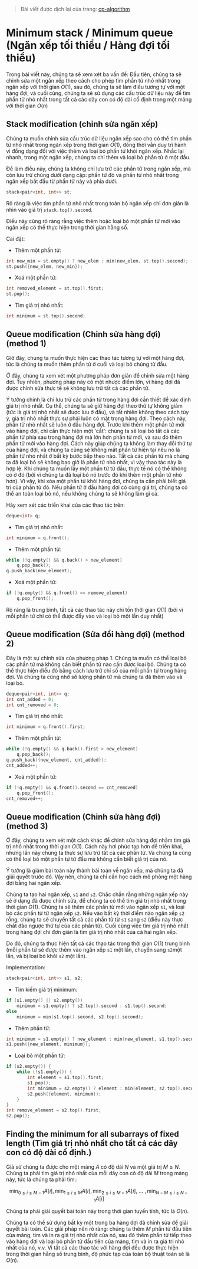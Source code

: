 > Bài viết được dịch lại của trang: [cp-algorithm](https://cp-algorithms.com/data_structures/stack_queue_modification.html)

# Minimum stack / Minimum queue (Ngăn xếp tối thiểu / Hàng đợi tối thiểu)

Trong bài viết này, chúng ta sẽ xem xét ba vấn đề:
Đầu tiên, chúng ta sẽ chỉnh sửa một ngăn xếp theo cách cho phép tìm phần tử nhỏ nhất trong ngăn xếp với thời gian $O(1)$, sau đó, chúng ta sẽ làm điều tương tự với một hàng đợi, và cuối cùng, chúng ta sẽ sử dụng các cấu trúc dữ liệu này để tìm phần tử nhỏ nhất trong tất cả các dãy con có độ dài cố định trong một mảng với thời gian $O(n)$

## Stack modification (chỉnh sửa ngăn xếp)

Chúng ta muốn chỉnh sửa cấu trúc dữ liệu ngăn xếp sao cho có thể tìm phần tử nhỏ nhất trong ngăn xếp trong thời gian $O(1)$, đồng thời vẫn duy trì hành vi đồng dạng đối với việc thêm và loại bỏ phần tử khỏi ngăn xếp.
Nhắc lại nhanh, trong một ngăn xếp, chúng ta chỉ thêm và loại bỏ phần tử ở một đầu.

Để làm điều này, chúng ta không chỉ lưu trữ các phần tử trong ngăn xếp, mà còn lưu trữ chúng dưới dạng cặp: phần tử đó và phần tử nhỏ nhất trong ngăn xếp bắt đầu từ phần tử này và phía dưới.

```cpp
stack<pair<int, int>> st;
```

Rõ ràng là việc tìm phần tử nhỏ nhất trong toàn bộ ngăn xếp chỉ đơn giản là nhìn vào giá trị `stack.top().second`.

Điều này cũng rõ ràng rằng việc thêm hoặc loại bỏ một phần tử mới vào ngăn xếp có thể thực hiện trong thời gian hằng số.

Cài đặt:

* Thêm một phần tử:
```cpp
int new_min = st.empty() ? new_elem : min(new_elem, st.top().second);
st.push({new_elem, new_min});
```

* Xoá một phần tử:
```cpp
int removed_element = st.top().first;
st.pop();
```

* Tìm giá trị nhỏ nhất:
```cpp
int minimum = st.top().second;
```

## Queue modification (Chỉnh sửa hàng đợi) (method 1)

Giờ đây, chúng ta muốn thực hiện các thao tác tương tự với một hàng đợi, tức là chúng ta muốn thêm phần tử ở cuối và loại bỏ chúng từ đầu.

Ở đây, chúng ta xem xét một phương pháp đơn giản để chỉnh sửa một hàng đợi. 
Tuy nhiên, phương pháp này có một nhược điểm lớn, vì hàng đợi đã được chỉnh sửa thực tế sẽ không lưu trữ tất cả các phần tử.

Ý tưởng chính là chỉ lưu trữ các phần tử trong hàng đợi cần thiết để xác định giá trị nhỏ nhất. 
Cụ thể, chúng ta sẽ giữ hàng đợi theo thứ tự không giảm (tức là giá trị nhỏ nhất sẽ được lưu ở đầu), và tất nhiên không theo cách tùy ý, giá trị nhỏ nhất thực sự phải luôn có mặt trong hàng đợi.
Theo cách này, phần tử nhỏ nhất sẽ luôn ở đầu hàng đợi. 
Trước khi thêm một phần tử mới vào hàng đợi, chỉ cần thực hiện một 'cắt': chúng ta sẽ loại bỏ tất cả các phần tử phía sau trong hàng đợi mà lớn hơn phần tử mới, và sau đó thêm phần tử mới vào hàng đợi.
Cách này giúp chúng ta không làm thay đổi thứ tự của hàng đợi, và chúng ta cũng sẽ không mất phần tử hiện tại nếu nó là phần tử nhỏ nhất ở bất kỳ bước tiếp theo nào.
Tất cả các phần tử mà chúng ta đã loại bỏ sẽ không bao giờ là phần tử nhỏ nhất, vì vậy thao tác này là hợp lệ.
Khi chúng ta muốn lấy một phần tử từ đầu, thực tế nó có thể không có ở đó (bởi vì chúng ta đã loại bỏ nó trước đó khi thêm một phần tử nhỏ hơn).
Vì vậy, khi xóa một phần tử khỏi hàng đợi, chúng ta cần phải biết giá trị của phần tử đó.
Nếu phần tử ở đầu hàng đợi có cùng giá trị, chúng ta có thể an toàn loại bỏ nó, nếu không chúng ta sẽ không làm gì cả.

Hãy xem xét các triển khai của các thao tác trên:

```cpp
deque<int> q;
```

* Tìm giá trị nhỏ nhất:
```cpp
int minimum = q.front();
```

* Thêm một phần tử:
```cpp
while (!q.empty() && q.back() > new_element)
    q.pop_back();
q.push_back(new_element);
```

* Xoá một phần tử:
```cpp
if (!q.empty() && q.front() == remove_element)
    q.pop_front();
```

Rõ ràng là trung bình, tất cả các thao tác này chỉ tốn thời gian $O(1)$ (bởi vì mỗi phần tử chỉ có thể được đẩy vào và loại bỏ một lần duy nhất)

## Queue modification (Sửa đổi hàng đợi) (method 2)

Đây là một sự chỉnh sửa của phương pháp 1. 
Chúng ta muốn có thể loại bỏ các phần tử mà không cần biết phần tử nào cần được loại bỏ.
Chúng ta có thể thực hiện điều đó bằng cách lưu trữ chỉ số của mỗi phần tử trong hàng đợi. 
Và chúng ta cũng nhớ số lượng phần tử mà chúng ta đã thêm vào và loại bỏ.

```cpp
deque<pair<int, int>> q;
int cnt_added = 0;
int cnt_removed = 0;
```

* Tìm giá trị nhỏ nhất:
```cpp
int minimum = q.front().first;
```

* Thêm một phần tử:
```cpp
while (!q.empty() && q.back().first > new_element)
    q.pop_back();
q.push_back({new_element, cnt_added});
cnt_added++;
```

* Xoá một phần tử:
```cpp
if (!q.empty() && q.front().second == cnt_removed) 
    q.pop_front();
cnt_removed++;
```

## Queue modification (Chỉnh sửa hàng đợi) (method 3)

Ở đây, chúng ta xem xét một cách khác để chỉnh sửa hàng đợi nhằm tìm giá trị nhỏ nhất trong thời gian $O(1)$.
Cách này hơi phức tạp hơn để triển khai, nhưng lần này chúng ta thực sự lưu trữ tất cả các phần tử.
Và chúng ta cũng có thể loại bỏ một phần tử từ đầu mà không cần biết giá trị của nó.

Ý tưởng là giảm bài toán này thành bài toán về ngăn xếp, mà chúng ta đã giải quyết trước đó.
Vậy nên, chúng ta chỉ cần học cách mô phỏng một hàng đợi bằng hai ngăn xếp.

Chúng ta tạo hai ngăn xếp, `s1` and `s2`. 
Chắc chắn rằng những ngăn xếp này sẽ ở dạng đã được chỉnh sửa, để chúng ta có thể tìm giá trị nhỏ nhất trong thời gian $O(1)$. 
Chúng ta sẽ thêm các phần tử mới vào ngăn xếp `s1`, và loại bỏ các phần tử từ ngăn xếp `s2`.
Nếu vào bất kỳ thời điểm nào ngăn xếp `s2` rỗng, chúng ta sẽ chuyển tất cả các phần tử từ `s1` sang `s2` (điều này thực chất đảo ngược thứ tự của các phần tử).
Cuối cùng việc tìm giá trị nhỏ nhất trong hàng đợi chỉ đơn giản là tìm giá trị nhỏ nhất của cả hai ngăn xếp.

Do đó, chúng ta thực hiện tất cả các thao tác trong thời gian $O(1)$ trung bình (mỗi phần tử sẽ được thêm vào ngăn xếp `s1` một lần, chuyển sang `s2`một lần, và bị loại bỏ khỏi `s2` một lần).

Implementation:

```cpp
stack<pair<int, int>> s1, s2;
```

* Tìm kiếm giá trị minimum:
```cpp
if (s1.empty() || s2.empty()) 
    minimum = s1.empty() ? s2.top().second : s1.top().second;
else
    minimum = min(s1.top().second, s2.top().second);
```

* Thêm phần tử:
```cpp
int minimum = s1.empty() ? new_element : min(new_element, s1.top().second);
s1.push({new_element, minimum});
```

* Loại bỏ một phần tử:
```cpp
if (s2.empty()) {
    while (!s1.empty()) {
        int element = s1.top().first;
        s1.pop();
        int minimum = s2.empty() ? element : min(element, s2.top().second);
        s2.push({element, minimum});
    }
}
int remove_element = s2.top().first;
s2.pop();
```

## Finding the minimum for all subarrays of fixed length (Tìm giá trị nhỏ nhất cho tất cả các dãy con có độ dài cố định.)

Giả sử chúng ta được cho một mảng $A$ có độ dài $N$ và một giá trị $M \le N$.
Chúng ta phải tìm giá trị nhỏ nhất của mỗi dãy con có độ dài $M$ trong mảng này, tức là chúng ta phải tìm::

$$\min_{0 \le i \le M-1} A[i], \min_{1 \le i \le M} A[i], \min_{2 \le i \le M+1} A[i],~\dots~, \min_{N-M \le i \le N-1} A[i]$$

Chúng ta phải giải quyết bài toán này trong thời gian tuyến tính, tức là $O(n)$.

Chúng ta có thể sử dụng bất kỳ một trong ba hàng đợi đã chỉnh sửa để giải quyết bài toán.
Các giải pháp nên rõ ràng: chúng ta thêm $M$ phần tử đầu tiên của mảng, tìm và in ra giá trị nhỏ nhất của nó, sau đó thêm phần tử tiếp theo vào hàng đợi và loại bỏ phần tử đầu tiên của mảng, tìm và in ra giá trị nhỏ nhất của nó, v.v. 
Vì tất cả các thao tác với hàng đợi đều được thực hiện trong thời gian hằng số trung bình, độ phức tạp của toàn bộ thuật toán sẽ là $O(n)$.
